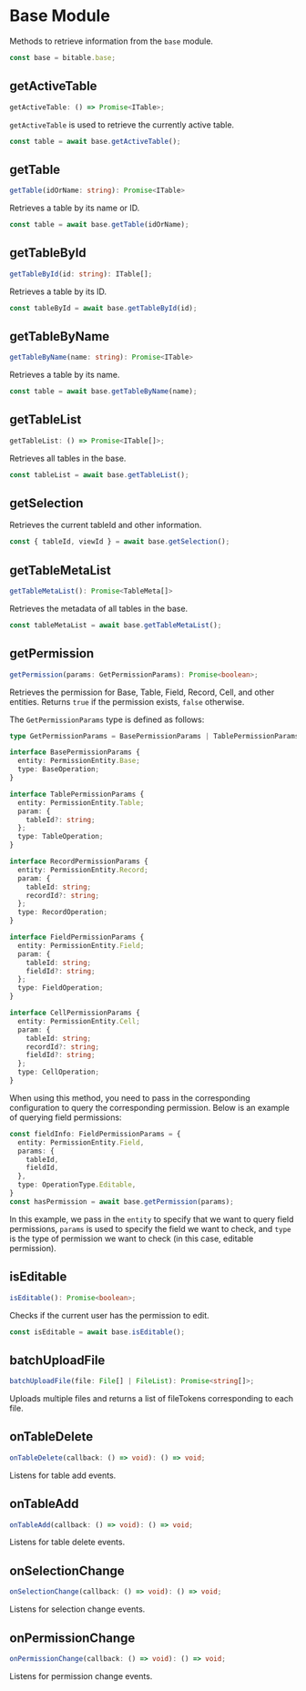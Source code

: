 # Base Module
Methods to retrieve information from the `base` module.

```typescript
const base = bitable.base;
```

## getActiveTable
```typescript
getActiveTable: () => Promise<ITable>;
```
`getActiveTable` is used to retrieve the currently active table.
```typescript
const table = await base.getActiveTable();
```

## getTable
```typescript
getTable(idOrName: string): Promise<ITable>
```
Retrieves a table by its name or ID.
```typescript
const table = await base.getTable(idOrName);
```

## getTableById
```typescript
getTableById(id: string): ITable[];
```
Retrieves a table by its ID.
```typescript
const tableById = await base.getTableById(id);
```

## getTableByName
```typescript
getTableByName(name: string): Promise<ITable>
```
Retrieves a table by its name.
```typescript
const table = await base.getTableByName(name);
```

## getTableList
```typescript
getTableList: () => Promise<ITable[]>;
```
Retrieves all tables in the base.
```typescript
const tableList = await base.getTableList();
```

## getSelection
Retrieves the current tableId and other information.
```typescript
const { tableId, viewId } = await base.getSelection();
```

## getTableMetaList
```typescript
getTableMetaList(): Promise<TableMeta[]>
```
Retrieves the metadata of all tables in the base.
```typescript
const tableMetaList = await base.getTableMetaList();
```

## getPermission
```typescript
getPermission(params: GetPermissionParams): Promise<boolean>;
```
Retrieves the permission for Base, Table, Field, Record, Cell, and other entities. Returns `true` if the permission exists, `false` otherwise.

The `GetPermissionParams` type is defined as follows:
```typescript
type GetPermissionParams = BasePermissionParams | TablePermissionParams | RecordPermissionParams | FieldPermissionParams | CellPermissionParams;

interface BasePermissionParams {
  entity: PermissionEntity.Base;
  type: BaseOperation;
}

interface TablePermissionParams {
  entity: PermissionEntity.Table;
  param: {
    tableId?: string;
  };
  type: TableOperation;
}

interface RecordPermissionParams {
  entity: PermissionEntity.Record;
  param: {
    tableId: string;
    recordId?: string;
  };
  type: RecordOperation;
}

interface FieldPermissionParams {
  entity: PermissionEntity.Field;
  param: {
    tableId: string;
    fieldId?: string;
  };
  type: FieldOperation;
}

interface CellPermissionParams {
  entity: PermissionEntity.Cell;
  param: {
    tableId: string;
    recordId?: string;
    fieldId?: string;
  };
  type: CellOperation;
}
```
When using this method, you need to pass in the corresponding configuration to query the corresponding permission. Below is an example of querying field permissions:

```typescript
const fieldInfo: FieldPermissionParams = {
  entity: PermissionEntity.Field,
  params: {
    tableId,
    fieldId,
  },
  type: OperationType.Editable,
}
const hasPermission = await base.getPermission(params);
```
In this example, we pass in the `entity` to specify that we want to query field permissions, `params` is used to specify the field we want to check, and `type` is the type of permission we want to check (in this case, editable permission).

## isEditable
```typescript
isEditable(): Promise<boolean>;
```
Checks if the current user has the permission to edit.
```typescript
const isEditable = await base.isEditable();
```

## batchUploadFile
```typescript
batchUploadFile(file: File[] | FileList): Promise<string[]>;
```
Uploads multiple files and returns a list of fileTokens corresponding to each file.

## onTableDelete
```typescript
onTableDelete(callback: () => void): () => void;
```
Listens for table add events.

## onTableAdd
```typescript
onTableAdd(callback: () => void): () => void;
```
Listens for table delete events.

## onSelectionChange
```typescript
onSelectionChange(callback: () => void): () => void;
```
Listens for selection change events.

## onPermissionChange
```typescript
onPermissionChange(callback: () => void): () => void;
```
Listens for permission change events.